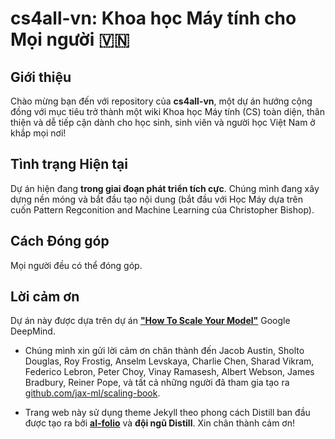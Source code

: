 # cs4all-vn: Khoa học Máy tính cho Mọi người 🇻🇳

## Giới thiệu

Chào mừng bạn đến với repository của **cs4all-vn**, một dự án hướng cộng đồng với mục tiêu trở thành một wiki Khoa học Máy tính (CS) toàn diện, thân thiện và dễ tiếp cận dành cho học sinh, sinh viên và người học Việt Nam ở khắp mọi nơi!

## Tình trạng Hiện tại

Dự án hiện đang **trong giai đoạn phát triển tích cực**. Chúng mình đang xây dựng nền móng và bắt đầu tạo nội dung (bắt đầu với Học Máy dựa trên cuốn Pattern Regconition and Machine Learning của Christopher Bishop).

## Cách Đóng góp

Mọi người đều có thể đóng góp.

## Lời cảm ơn

Dự án này được dựa trên dự án **["How To Scale Your Model"](https://jax-ml.github.io/scaling-book)**  Google DeepMind.

* Chúng mình xin gửi lời cảm ơn chân thành đến Jacob Austin, Sholto Douglas, Roy Frostig, Anselm Levskaya, Charlie Chen, Sharad Vikram, Federico Lebron, Peter Choy, Vinay Ramasesh, Albert Webson, James Bradbury, Reiner Pope, và tất cả những người đã tham gia tạo ra [github.com/jax-ml/scaling-book](https://github.com/jax-ml/scaling-book).

* Trang web này sử dụng theme Jekyll theo phong cách Distill ban đầu được tạo ra bởi **[al-folio](https://github.com/alshedivat/al-folio)** và **đội ngũ Distill**. Xin chân thành cảm ơn!